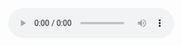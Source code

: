 
<audio controls>
  <source src="https://bafybeibso7px2ip3syndousokrwxjggyiodruzkzyiqsxelxnqidimnale.ipfs.dweb.link/2015%20-%20Edwin%20Barnhart%20-%20Ancient%20Mesoamerica%20Revealed.m4b" type="audio/mpeg">
</audio>
